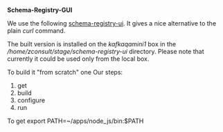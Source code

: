  **Schema-Registry-GUI**
 
 We use the following [schema-registry-ui](https://github.com/lensesio/schema-registry-ui).
 It gives a nice alternative to the plain _curl_ command.
 
 The built version is installed  on the _kafkaqamini1_ box in the _/home/zconsult/stage/schema-registry-ui_ directory.
 Please note that currently it could be used only from the local box.
 
 To build it "from scratch" one
 Our steps:
 1. get
 2. build
 3. configure
 4. run
 
 To get 
 export PATH=~/apps/node_js/bin:$PATH
